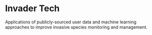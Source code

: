 # Invader Tech
Applications of publicly-sourced user data and machine learning approaches to improve invasive species monitoring and management.

